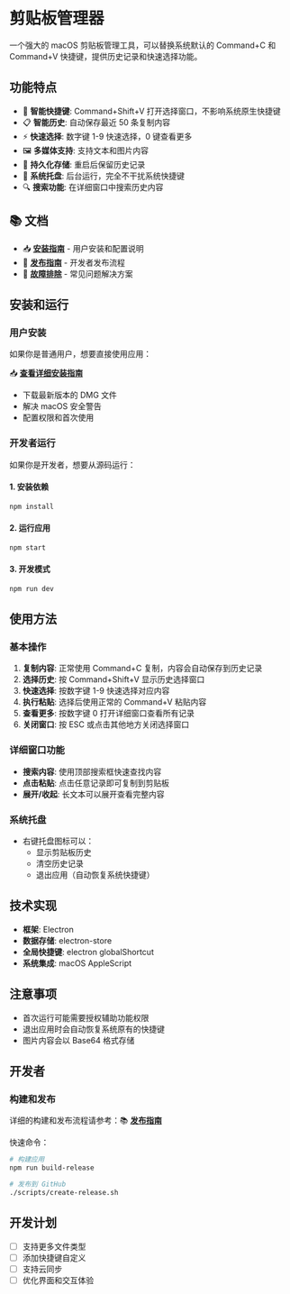 # 剪贴板管理器

一个强大的 macOS 剪贴板管理工具，可以替换系统默认的 Command+C 和 Command+V 快捷键，提供历史记录和快速选择功能。

## 功能特点

- 🚀 **智能快捷键**: Command+Shift+V 打开选择窗口，不影响系统原生快捷键
- 📋 **智能历史**: 自动保存最近 50 条复制内容
- ⚡ **快速选择**: 数字键 1-9 快速选择，0 键查看更多
- 🖼️ **多媒体支持**: 支持文本和图片内容
- 💾 **持久化存储**: 重启后保留历史记录
- 🎯 **系统托盘**: 后台运行，完全不干扰系统快捷键
- 🔍 **搜索功能**: 在详细窗口中搜索历史内容

## 📚 文档

- 📥 **[安装指南](docs/INSTALL_GUIDE.md)** - 用户安装和配置说明
- 🚀 **[发布指南](docs/RELEASE_GUIDE.md)** - 开发者发布流程
- 🔧 **[故障排除](docs/TROUBLESHOOTING.md)** - 常见问题解决方案

## 安装和运行

### 用户安装

如果你是普通用户，想要直接使用应用：

📥 **[查看详细安装指南](docs/INSTALL_GUIDE.md)**

- 下载最新版本的 DMG 文件
- 解决 macOS 安全警告
- 配置权限和首次使用

### 开发者运行

如果你是开发者，想要从源码运行：

#### 1. 安装依赖
```bash
npm install
```

#### 2. 运行应用
```bash
npm start
```

#### 3. 开发模式
```bash
npm run dev
```

## 使用方法

### 基本操作
1. **复制内容**: 正常使用 Command+C 复制，内容会自动保存到历史记录
2. **选择历史**: 按 Command+Shift+V 显示历史选择窗口  
3. **快速选择**: 按数字键 1-9 快速选择对应内容
4. **执行粘贴**: 选择后使用正常的 Command+V 粘贴内容
5. **查看更多**: 按数字键 0 打开详细窗口查看所有记录
6. **关闭窗口**: 按 ESC 或点击其他地方关闭选择窗口

### 详细窗口功能
- **搜索内容**: 使用顶部搜索框快速查找内容
- **点击粘贴**: 点击任意记录即可复制到剪贴板
- **展开/收起**: 长文本可以展开查看完整内容

### 系统托盘
- 右键托盘图标可以：
  - 显示剪贴板历史
  - 清空历史记录
  - 退出应用（自动恢复系统快捷键）

## 技术实现

- **框架**: Electron
- **数据存储**: electron-store
- **全局快捷键**: electron globalShortcut
- **系统集成**: macOS AppleScript

## 注意事项

- 首次运行可能需要授权辅助功能权限
- 退出应用时会自动恢复系统原有的快捷键
- 图片内容会以 Base64 格式存储

## 开发者

### 构建和发布

详细的构建和发布流程请参考：📚 **[发布指南](docs/RELEASE_GUIDE.md)**

快速命令：
```bash
# 构建应用
npm run build-release

# 发布到 GitHub
./scripts/create-release.sh
```

## 开发计划

- [ ] 支持更多文件类型
- [ ] 添加快捷键自定义
- [ ] 支持云同步
- [ ] 优化界面和交互体验 